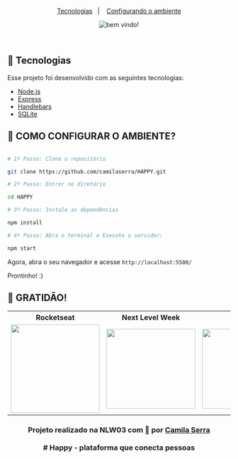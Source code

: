 <p align="center">
  <a href="#-tecnologias">Tecnologias</a>&nbsp;&nbsp;&nbsp;|&nbsp;&nbsp;&nbsp;
  <a href="#-configurando">Configurando o ambiente</a>
</p>

<p align="center">
 <img src="https://user-images.githubusercontent.com/66450896/97371341-bd490000-188f-11eb-9e6e-406d33f2e09e.png" alt="bem vindo!" />
</p>

<br>

## 🚀 Tecnologias

Esse projeto foi desenvolvido com as seguintes tecnologias:

- [Node.js](https://nodejs.org/en/)
- [Express](https://expressjs.com/pt-br/)
- [Handlebars](https://handlebarsjs.com/)
- [SQLite](https://www.sqlite.org/index.html)

## **:wrench: COMO CONFIGURAR O AMBIENTE?**
  
```bash

# 1º Passo: Clone o repositório

git clone https://github.com/camilaserra/HAPPY.git

# 2º Passo: Entrer no diretório

cd HAPPY

# 3º Passo: Instale as dependências

npm install 

# 4º Passo: Abra o terminal e Execute o servidor: 

npm start 


```

Agora, abra o seu navegador e acesse `http://localhost:5500/`

Prontinho! :)

## **:star2: GRATIDÃO!**


<table style="width:100%">
  <tr align=center>
    <th><strong>Rocketseat</strong></th>
    <th><strong>Next Level Week</strong></th>
    <th><strong>diego3g</strong></th>
    <th><strong>maykbrito</strong></th>
  </tr>
  <tr align=center>
    <td>
      <a href="https://nextlevelweek.com/">
        <img width="200" src="https://user-images.githubusercontent.com/38081852/89586607-714d6880-d816-11ea-9d9a-607db54674ab.png">
      </a>
    </td>
    <td>
      <a href="https://rocketseat.com.br/">
        <img width="200" height="180" src="https://user-images.githubusercontent.com/38081852/83981650-1e2e6680-a8f6-11ea-9f42-6df8fe809e4b.png">
      </a>
    </td>
    <td>
      <a href="https://github.com/diego3g">
        <img width="200" height="180" src="https://user-images.githubusercontent.com/38081852/83981712-b7f61380-a8f6-11ea-9099-bd3677e97e39.jpg">
      </a>
    </td>
    <td>
      <a href="https://github.com/maykbrito">
        <img width="200" height="180" src="https://user-images.githubusercontent.com/38081852/83981753-1de29b00-a8f7-11ea-93cf-23d2ff65fa5c.png">
      </a>
    </td>
  </tr>
</table>

</div>



<h3 align="center">
Projeto realizado na NLW03 com 💜 por <a href="https:https://www.linkedin.com/in/camilaserratecnologia/">Camila Serra</a>
<br><br>
# Happy - plataforma que conecta pessoas

